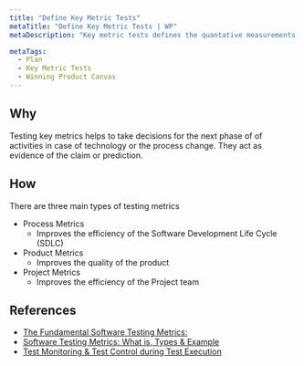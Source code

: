 ```yaml
---
title: "Define Key Metric Tests"
metaTitle: "Define Key Metric Tests | WP"
metaDescription: "Key metric tests defines the quantative measurements to evaluate the health of a software product. These metrics should be evaluated continuously to ensure quality of the product when new functionalities, technologies and methodologies are introduced to the exisiting produc"

metaTags:
  - Plan
  - Key Metric Tests
  - Winning Product Canvas
---
```


## Why
Testing key metrics helps to take decisions for the next phase of of activities in case of technology or the process change. They act as evidence of the claim or prediction.

## How
There are three main types of testing metrics

- Process Metrics
  - Improves the efficiency of the Software Development Life Cycle (SDLC)
- Product Metrics
  - Improves the quality of the product
- Project Metrics
  - Improves the efficiency of the Project team

## References

- [The Fundamental Software Testing Metrics:](https://www.thinksys.com/qa-testing/software-testing-metrics-kpis/)
- [Software Testing Metrics: What is, Types & Example](https://www.guru99.com/software-testing-metrics-complete-tutorial.html#6)
- [Test Monitoring & Test Control during Test Execution](https://www.guru99.com/how-you-can-achieve-project-goals-through-test-monitoring-control.html)

